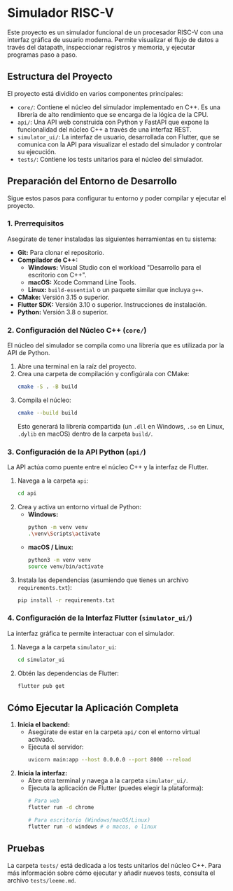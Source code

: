 # Simulador RISC-V

Este proyecto es un simulador funcional de un procesador RISC-V con una interfaz gráfica de usuario moderna. Permite visualizar el flujo de datos a través del datapath, inspeccionar registros y memoria, y ejecutar programas paso a paso.

## Estructura del Proyecto

El proyecto está dividido en varios componentes principales:

-   `core/`: Contiene el núcleo del simulador implementado en C++. Es una librería de alto rendimiento que se encarga de la lógica de la CPU.
-   `api/`: Una API web construida con Python y FastAPI que expone la funcionalidad del núcleo C++ a través de una interfaz REST.
-   `simulator_ui/`: La interfaz de usuario, desarrollada con Flutter, que se comunica con la API para visualizar el estado del simulador y controlar su ejecución.
-   `tests/`: Contiene los tests unitarios para el núcleo del simulador.

## Preparación del Entorno de Desarrollo

Sigue estos pasos para configurar tu entorno y poder compilar y ejecutar el proyecto.

### 1. Prerrequisitos

Asegúrate de tener instaladas las siguientes herramientas en tu sistema:

-   **Git:** Para clonar el repositorio.
-   **Compilador de C++:**
    -   **Windows:** Visual Studio con el workload "Desarrollo para el escritorio con C++".
    -   **macOS:** Xcode Command Line Tools.
    -   **Linux:** `build-essential` o un paquete similar que incluya `g++`.
-   **CMake:** Versión 3.15 o superior.
-   **Flutter SDK:** Versión 3.10 o superior. Instrucciones de instalación.
-   **Python:** Versión 3.8 o superior.

### 2. Configuración del Núcleo C++ (`core/`)

El núcleo del simulador se compila como una librería que es utilizada por la API de Python.

1.  Abre una terminal en la raíz del proyecto.
2.  Crea una carpeta de compilación y configúrala con CMake:
    ```bash
    cmake -S . -B build
    ```
3.  Compila el núcleo:
    ```bash
    cmake --build build
    ```
    Esto generará la librería compartida (un `.dll` en Windows, `.so` en Linux, `.dylib` en macOS) dentro de la carpeta `build/`.

### 3. Configuración de la API Python (`api/`)

La API actúa como puente entre el núcleo C++ y la interfaz de Flutter.

1.  Navega a la carpeta `api`:
    ```bash
    cd api
    ```
2.  Crea y activa un entorno virtual de Python:
    -   **Windows:**
        ```bash
        python -m venv venv
        .\venv\Scripts\activate
        ```
    -   **macOS / Linux:**
        ```bash
        python3 -m venv venv
        source venv/bin/activate
        ```
3.  Instala las dependencias (asumiendo que tienes un archivo `requirements.txt`):
    ```bash
    pip install -r requirements.txt
    ```

### 4. Configuración de la Interfaz Flutter (`simulator_ui/`)

La interfaz gráfica te permite interactuar con el simulador.

1.  Navega a la carpeta `simulator_ui`:
    ```bash
    cd simulator_ui
    ```
2.  Obtén las dependencias de Flutter:
    ```bash
    flutter pub get
    ```

## Cómo Ejecutar la Aplicación Completa

1.  **Inicia el backend:**
    -   Asegúrate de estar en la carpeta `api/` con el entorno virtual activado.
    -   Ejecuta el servidor:
        ```bash
        uvicorn main:app --host 0.0.0.0 --port 8000 --reload
        ```
2.  **Inicia la interfaz:**
    -   Abre otra terminal y navega a la carpeta `simulator_ui/`.
    -   Ejecuta la aplicación de Flutter (puedes elegir la plataforma):
        ```bash
        # Para web
        flutter run -d chrome

        # Para escritorio (Windows/macOS/Linux)
        flutter run -d windows # o macos, o linux
        ```

## Pruebas

La carpeta `tests/` está dedicada a los tests unitarios del núcleo C++. Para más información sobre cómo ejecutar y añadir nuevos tests, consulta el archivo `tests/leeme.md`.